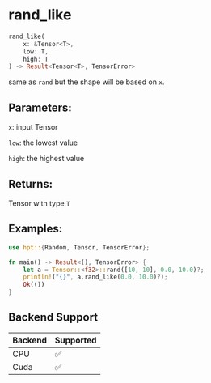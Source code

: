 # rand_like
```rust
rand_like(
    x: &Tensor<T>, 
    low: T, 
    high: T
) -> Result<Tensor<T>, TensorError>
```
same as `rand` but the shape will be based on `x`.
## Parameters:
`x`: input Tensor

`low`: the lowest value

`high`: the highest value
## Returns:
Tensor with type `T`
## Examples:
```rust
use hpt::{Random, Tensor, TensorError};

fn main() -> Result<(), TensorError> {
    let a = Tensor::<f32>::rand([10, 10], 0.0, 10.0)?;
    println!("{}", a.rand_like(0.0, 10.0)?);
    Ok(())
}
```
## Backend Support
| Backend | Supported |
|---------|-----------|
| CPU     | ✅         |
| Cuda    | ✅        |